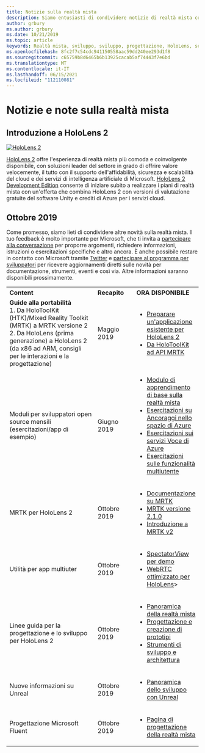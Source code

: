 ```yaml
---
title: Notizie sulla realtà mista
description: Siamo entusiasti di condividere notizie di realtà mista con l'utente. Non vediamo l'ora di ricevere commenti e suggerimenti e di invitare l'utente a partecipare alla conversazione.
author: grbury
ms.author: grbury
ms.date: 10/21/2019
ms.topic: article
keywords: Realtà mista, sviluppo, sviluppo, progettazione, HoloLens, servizi di Azure, notizie, HoloLens 2
ms.openlocfilehash: 8fc2f7c54cdc941150558aac59dd240ee293d1f8
ms.sourcegitcommit: c65759b8d6465b6b13925cacab5af74443f7e6bd
ms.translationtype: MT
ms.contentlocale: it-IT
ms.lasthandoff: 06/15/2021
ms.locfileid: "112110081"
---
```

# <a name="mixed-reality-news-and-notes"></a>Notizie e note sulla realtà mista

## <a name="introducing-hololens-2"></a>Introduzione a HoloLens 2

[![HoloLens 2](images/hololens2.jpg)](https://www.microsoft.com/hololens/hardware)

[HoloLens 2](https://www.microsoft.com/hololens/hardware) offre l'esperienza di realtà mista più comoda e coinvolgente disponibile, con soluzioni leader del settore in grado di offrire valore velocemente, il tutto con il supporto dell'affidabilità, sicurezza e scalabilità del cloud e dei servizi di intelligenza artificiale di Microsoft. [HoloLens 2 Development Edition](https://www.microsoft.com//hololens/developers) consente di iniziare subito a realizzare i piani di realtà mista con un'offerta che combina HoloLens 2 con versioni di valutazione gratuite del software Unity e crediti di Azure per i servizi cloud.

## <a name="october-2019"></a>Ottobre 2019

Come promesso, siamo lieti di condividere altre novità sulla realtà mista. Il tuo feedback è molto importante per Microsoft, che ti invita a [partecipare alla conversazione](https://holodevelopersslack.azurewebsites.net/) per proporre argomenti, richiedere informazioni, istruzioni o esercitazioni specifiche e altro ancora. È anche possibile restare in contatto con Microsoft tramite [Twitter](https://twitter.com/MxdRealityDev) e [partecipare al programma per sviluppatori](https://aka.ms/iwantmr) per ricevere aggiornamenti diretti sulle novità per documentazione, strumenti, eventi e così via. Altre informazioni saranno disponibili prossimamente.

<table>
<tr>
<th style="width: 400px; text-align:left;">Content</th><th style="width: 125px; text-align:left;">Recapito</th><th style="width: 125px; text-align:left;">ORA DISPONIBILE</th>
</tr> 
<tr>
<td><b>Guide alla portabilità</b> <br>1. Da HoloToolKit (HTK)/Mixed Reality Toolkit (MRTK) a MRTK versione 2
<br>2. Da HoloLens (prima generazione) a HoloLens 2 (da x86 ad ARM, consigli per le interazioni e la progettazione)
</td></td><td>Maggio 2019</td><td> <ul><li><a href=https://docs.microsoft.com/windows/mixed-reality/mrtk-porting-guide>Preparare un'applicazione esistente per HoloLens 2</a><li><a href=/windows/mixed-reality/mrtk-unity/updates-deployment/htk-to-mrtk-porting-guide>Da HoloToolKit ad API MRTK</a></td>
</tr>
<tr>
<td>Moduli per sviluppatori open source mensili (esercitazioni/app di esempio)</td><td>Giugno 2019</td><td> <ul><li><a href=https://docs.microsoft.com/windows/mixed-reality/mrlearning-base-ch1>Modulo di apprendimento di base sulla realtà mista</a><li><a href=https://docs.microsoft.com/windows/mixed-reality/mrlearning-asa-ch1>Esercitazioni su Ancoraggi nello spazio di Azure</a><li><a href=https://docs.microsoft.com/windows/mixed-reality/mrlearning-speechsdk-ch1>Esercitazioni sui servizi Voce di Azure</a><li><a href=https://docs.microsoft.com/windows/mixed-reality/mrlearning-sharing(photon)-ch1>Esercitazioni sulle funzionalità multiutente</a></td>
</tr>
<tr>
<td>MRTK per HoloLens 2</td><td>Ottobre 2019</td><td> <ul><li><a href=/windows/mixed-reality/mrtk-unity>Documentazione su MRTK</a><li><a href=https://github.com/Microsoft/MixedRealityToolkit-Unity/releases>MRTK versione 2.1.0</a><li><a href=https://docs.microsoft.com/windows/mixed-reality/mrtk-getting-started>Introduzione a MRTK v2</a></td>
</tr>
<tr>
<td>Utilità per app multiuter</td><td>Ottobre 2019</td><td> <ul><li><a href=https://docs.microsoft.com/windows/mixed-reality/spectator-view>SpectatorView per demo</a><li><a href=https://github.com/microsoft/MixedReality-WebRTC>WebRTC ottimizzato per HoloLens</a>></td>
</tr>
<tr>
<td>Linee guida per la progettazione e lo sviluppo per HoloLens 2</td><td>Ottobre 2019</td><td> <ul><li><a href=https://docs.microsoft.com/windows/mixed-reality/>Panoramica della realtà mista</a><li><a href=https://docs.microsoft.com/windows/mixed-reality/design>Progettazione e creazione di prototipi</a><li><a href=https://docs.microsoft.com/windows/mixed-reality/development>Strumenti di sviluppo e architettura</a></td>
</tr>
<tr>
  <td>Nuove informazioni su Unreal</td><td>Ottobre 2019</td><td> <ul><li><a href=https://docs.microsoft.com/windows/mixed-reality/unreal-development-overview>Panoramica dello sviluppo con Unreal</a></td>
</tr>
<tr>
  <td>Progettazione Microsoft Fluent</td><td>Ottobre 2019</td><td> <ul><li><a href=https://www.microsoft.com/design/fluent/>Pagina di progettazione della realtà mista</a></td>
</tr>
</table>
